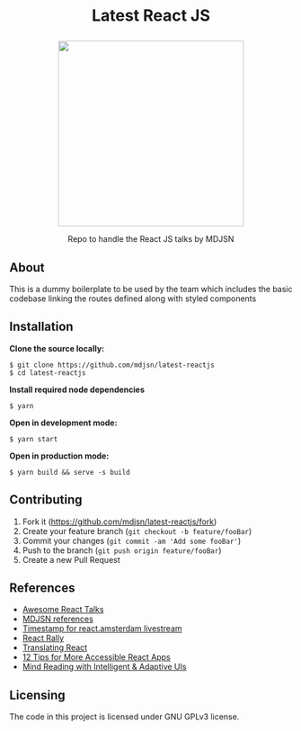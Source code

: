 # <p align="center"> Latest React JS </p>

<p align="center">
    <a href="https://sunim.com.np" target="_blank"><img src="https://i.imgur.com/1NOhbk5.png" height="330"/></a>
</p>

<p align="center">Repo to handle the React JS talks by MDJSN</p>

## About

This is a dummy boilerplate to be used by the team which includes the basic codebase linking the routes defined along with styled components

## Installation

**Clone the source locally:**

```
$ git clone https://github.com/mdjsn/latest-reactjs
$ cd latest-reactjs
```

**Install required node dependencies**

```
$ yarn
```

**Open in development mode:**

```
$ yarn start
```

**Open in production mode:**

```
$ yarn build && serve -s build
```

## Contributing

1. Fork it (<https://github.com/mdjsn/latest-reactjs/fork>)
2. Create your feature branch (`git checkout -b feature/fooBar`)
3. Commit your changes (`git commit -am 'Add some fooBar'`)
4. Push to the branch (`git push origin feature/fooBar`)
5. Create a new Pull Request

## References

- <a href="https://github.com/tiaanduplessis/awesome-react-talks" target="_blank">Awesome React Talks</a>
- <a href="https://github.com/mdjsn/references" target="_blank">MDJSN references</a>
- <a href="https://github.com/siddharthkp/react-amsterdam-videos" target="_blank">Timestamp for react.amsterdam livestream</a>
- <a href="https://github.com/wgao19/sharing-talks/blob/master/sharings/2018_9_9-react_rally/ReactRally.md" target="_blank">React Rally</a>
- <a href="https://jennz0r.github.io/translating-react/" target="_blank">Translating React</a>
- <a href="https://www.matuzo.at/blog/12-tips-for-more-accessible-react-apps-slides-react-finland-2019/" target="_blank">12 Tips for More Accessible React Apps</a>
- <a href="https://slides.com/davidkhourshid/mind-reading-react-finland#/" target="_blank">Mind Reading with Intelligent & Adaptive UIs</a>
  
## Licensing

The code in this project is licensed under GNU GPLv3 license.
